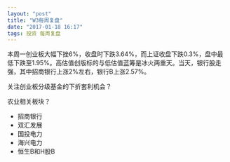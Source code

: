 ```yaml
---
layout: "post"
title: "W3每周复盘"
date: "2017-01-18 16:17"
tags: 投资 每周复盘
---
```


本周一创业板大幅下挫6%，收盘时下跌3.64%，而上证收盘下跌0.3%，盘中最低下跌至1.95%。高估值创版标的与低估值蓝筹是冰火两重天。当天，银行股走强，其中招商银行上涨2%左右，银行B上涨2.57%。

关注创业板分级基金的下折套利机会？


农业相关板块？



- 招商银行
- 双汇发展
- 国投电力
- 海兴电力
- 恒生B和H股B
